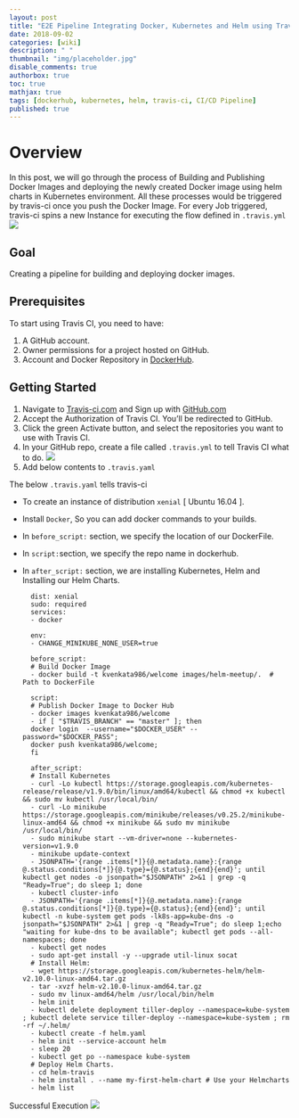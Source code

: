 ```yaml
---
layout: post
title: "E2E Pipeline Integrating Docker, Kubernetes and Helm using Travis-ci"
date: 2018-09-02
categories: [wiki]
description: " "
thumbnail: "img/placeholder.jpg"
disable_comments: true
authorbox: true
toc: true
mathjax: true
tags: [dockerhub, kubernetes, helm, travis-ci, CI/CD Pipeline]
published: true
---
```


# Overview

In this post, we will go through the process of Building and Publishing Docker Images and deploying the newly created Docker image using helm charts in Kubernetes environment. All these processes would be triggered by travis-ci once you push the Docker Image. For every Job triggered, travis-ci spins a new Instance for executing the flow  defined in `.travis.yml`
![](/images/Travis.png)

## Goal

Creating a pipeline for building and deploying docker images.

## Prerequisites 

To start using Travis CI, you need to have:

1. A GitHub account.
2. Owner permissions for a project hosted on GitHub.
3. Account and Docker Repository in [DockerHub](https://id.docker.com/login/?next=%2Fid%2Foauth%2Fauthorize%2F%3Fclient_id%3D43f17c5f-9ba4-4f13-853d-9d0074e349a7%26next%3Dhttps%253A%252F%252Fhub.docker.com%252F%26nonce%3DeyJhbGciOiJIUzI1NiIsInR5cCI6IkpXVCJ9.eyJhdWQiOiI0M2YxN2M1Zi05YmE0LTRmMTMtODUzZC05ZDAwNzRlMzQ5YTciLCJleHAiOjE1MzcxNDQzNjAsImlhdCI6MTUzNzE0NDA2MCwicmZwIjoidFpFbTdQN09jdWNJOHhhd04wQldldz09IiwidGFyZ2V0X2xpbmtfdXJpIjoiaHR0cHM6Ly9odWIuZG9ja2VyLmNvbS8ifQ.R5x-qEZ2ihnxVpWvYxLSbF40deBq7kGjiyU8jnX-0l4%26redirect_uri%3Dhttps%253A%252F%252Fhub.docker.com%252Fsso%252Fcallback%26response_type%3Dcode%26scope%3Dopenid%26state%3DeyJhbGciOiJIUzI1NiIsInR5cCI6IkpXVCJ9.eyJhdWQiOiI0M2YxN2M1Zi05YmE0LTRmMTMtODUzZC05ZDAwNzRlMzQ5YTciLCJleHAiOjE1MzcxNDQzNjAsImlhdCI6MTUzNzE0NDA2MCwicmZwIjoidFpFbTdQN09jdWNJOHhhd04wQldldz09IiwidGFyZ2V0X2xpbmtfdXJpIjoiaHR0cHM6Ly9odWIuZG9ja2VyLmNvbS8ifQ.R5x-qEZ2ihnxVpWvYxLSbF40deBq7kGjiyU8jnX-0l4 "DockerHub").

## Getting Started 

1. Navigate to [Travis-ci.com](https://travis-ci.org/ "Travis-CI") and Sign up with [GitHub.com](https://github.com/ "GitHub Home Page")
2. Accept the Authorization of Travis CI. You’ll be redirected to GitHub.
3. Click the green Activate button, and select the repositories you want to use with Travis CI.
4. In your GitHub repo, create a file called `.travis.yml` to tell Travis CI what to do.
![](/images/travis-yaml.png)
5. Add below contents to `.travis.yaml`

The below `.travis.yaml` tells travis-ci 

- To create an instance of distribution `xenial` [ Ubuntu 16.04 ].
- Install `Docker`, So you can add docker commands to your builds.
- In `before_script:` section, we specify the location of our DockerFile.
- In `script:`section, we specify the repo name in dockerhub. 
- In `after_script:` section, we are installing Kubernetes, Helm and Installing our Helm Charts. 

		dist: xenial
		sudo: required
		services:
		- docker
		
		env:
		- CHANGE_MINIKUBE_NONE_USER=true
		
		before_script:
		# Build Docker Image
		- docker build -t kvenkata986/welcome images/helm-meetup/.  # Path to DockerFile
		
		script:
		# Publish Docker Image to Docker Hub
		- docker images kvenkata986/welcome 
		- if [ "$TRAVIS_BRANCH" == "master" ]; then
		docker login  --username="$DOCKER_USER" --password="$DOCKER_PASS";
		docker push kvenkata986/welcome;
		fi
		
		after_script:
		# Install Kubernetes
		- curl -Lo kubectl https://storage.googleapis.com/kubernetes-release/release/v1.9.0/bin/linux/amd64/kubectl && chmod +x kubectl && sudo mv kubectl /usr/local/bin/
		- curl -Lo minikube https://storage.googleapis.com/minikube/releases/v0.25.2/minikube-linux-amd64 && chmod +x minikube && sudo mv minikube /usr/local/bin/
		- sudo minikube start --vm-driver=none --kubernetes-version=v1.9.0
		- minikube update-context
		- JSONPATH='{range .items[*]}{@.metadata.name}:{range @.status.conditions[*]}{@.type}={@.status};{end}{end}'; until kubectl get nodes -o jsonpath="$JSONPATH" 2>&1 | grep -q "Ready=True"; do sleep 1; done
		- kubectl cluster-info
		- JSONPATH='{range .items[*]}{@.metadata.name}:{range @.status.conditions[*]}{@.type}={@.status};{end}{end}'; until kubectl -n kube-system get pods -lk8s-app=kube-dns -o jsonpath="$JSONPATH" 2>&1 | grep -q "Ready=True"; do sleep 1;echo "waiting for kube-dns to be available"; kubectl get pods --all-namespaces; done
		- kubectl get nodes
		- sudo apt-get install -y --upgrade util-linux socat
		# Install Helm:
		- wget https://storage.googleapis.com/kubernetes-helm/helm-v2.10.0-linux-amd64.tar.gz 
		- tar -xvzf helm-v2.10.0-linux-amd64.tar.gz
		- sudo mv linux-amd64/helm /usr/local/bin/helm
		- helm init
		- kubectl delete deployment tiller-deploy --namespace=kube-system ; kubectl delete service tiller-deploy --namespace=kube-system ; rm -rf ~/.helm/
		- kubectl create -f helm.yaml
		- helm init --service-account helm
		- sleep 20
		- kubectl get po --namespace kube-system
		# Deploy Helm Charts.
		- cd helm-travis
		- helm install . --name my-first-helm-chart # Use your Helmcharts
		- helm list

Successful Execution 
![](/images/Travis-output.png)



